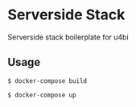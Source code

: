 # Serverside Stack

Serverside stack boilerplate for u4bi

## Usage

```shell
$ docker-compose build

$ docker-compose up
```